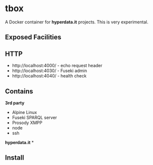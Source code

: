 # tbox

A Docker container for **hyperdata.it** projects. This is very experimental.

## Exposed Facilities

## HTTP
* http://localhost:4000/ - echo request header
* http://localhost:4030/ - Fuseki admin
* http://localhost:4040/ - health check

## Contains

**3rd party**
* Alpine Linux
* Fuseki SPARQL server
* Prosody XMPP
* node
* ssh

**hyperdata.it**
*

## Install
